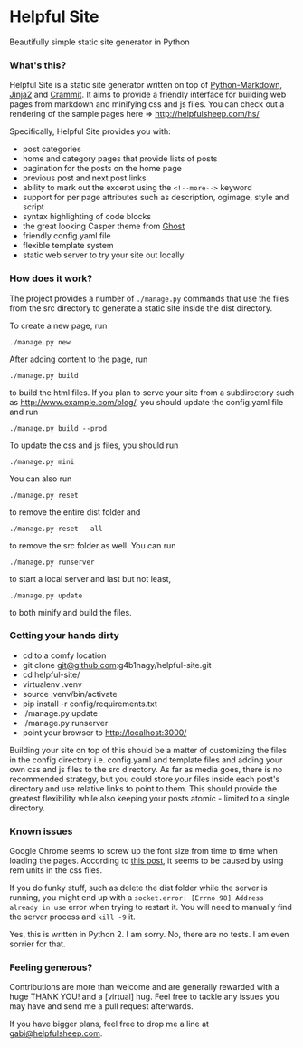 Helpful Site
============

Beautifully simple static site generator in Python

### What's this? ###

Helpful Site is a static site generator written on top of
[Python-Markdown](http://pythonhosted.org/Markdown/),
[Jinja2](http://jinja.pocoo.org/) and
[Crammit](https://github.com/rspivak/crammit). It aims to provide a friendly
interface for building web pages from markdown and minifying css and js files.
You can check out a rendering of the sample pages here =>
http://helpfulsheep.com/hs/

Specifically, Helpful Site provides you with:

* post categories
* home and category pages that provide lists of posts
* pagination for the posts on the home page
* previous post and next post links
* ability to mark out the excerpt using the `<!--more-->` keyword
* support for per page attributes such as description, ogimage, style
and script
* syntax highlighting of code blocks
* the great looking Casper theme from [Ghost](https://ghost.org/)
* friendly config.yaml file
* flexible template system
* static web server to try your site out locally

### How does it work? ###

The project provides a number of `./manage.py` commands that use the files
from the src directory to generate a static site inside the dist directory.

To create a new page, run

    ./manage.py new

After adding content to the page, run

    ./manage.py build

to build the html files. If you plan to serve your site from a subdirectory
such as http://www.example.com/blog/, you should update the config.yaml file
and run

    ./manage.py build --prod

To update the css and js files, you should run

    ./manage.py mini

You can also run

    ./manage.py reset

to remove the entire dist folder and

    ./manage.py reset --all

to remove the src folder as well. You can run

    ./manage.py runserver

to start a local server and last but not least,

    ./manage.py update

to both minify and build the files.

### Getting your hands dirty ###

* cd to a comfy location
* git clone git@github.com:g4b1nagy/helpful-site.git
* cd helpful-site/
* virtualenv .venv
* source .venv/bin/activate
* pip install -r config/requirements.txt
* ./manage.py update
* ./manage.py runserver
* point your browser to [http://localhost:3000/](http://localhost:3000/)

Building your site on top of this should be a matter of customizing the files
in the config directory i.e. config.yaml and template files and adding your
own css and js files to the src directory. As far as media goes, there is
no recommended strategy, but you could store your files inside each post's
directory and use relative links to point to them. This should provide the
greatest flexibility while also keeping your posts atomic - limited to a
single directory.

### Known issues ###

Google Chrome seems to screw up the font size from time to time when loading
the pages. According to [this post](http://stackoverflow.com/questions/20845183/inconsistent-font-size-rendering-issue-on-chrome),
it seems to be caused by using rem units in the css files.

If you do funky stuff, such as delete the dist folder while the server is
running, you might end up with a `socket.error: [Errno 98] Address already in use`
error when trying to restart it. You will need to manually find the server
process and `kill -9` it.

Yes, this is written in Python 2. I am sorry. No, there are no tests.
I am even sorrier for that.

### Feeling generous? ###

Contributions are more than welcome and are generally rewarded with a huge
THANK YOU! and a [virtual] hug. Feel free to tackle any issues you may have
and send me a pull request afterwards.

If you have bigger plans, feel free to drop me a line at gabi@helpfulsheep.com.

